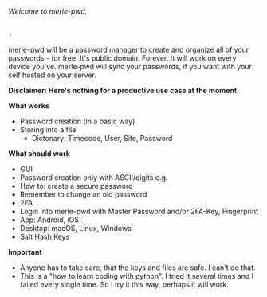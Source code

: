 ###### Welcome to merle-pwd.

    -

merle-pwd will be a password manager to create and organize all of your passwords - for free.
It's public domain. Forever. It will work on every device you've. merle-pwd will sync your
passwords, if you want with your self hosted on your server. 

**Disclaimer: Here's nothing for a productive use case at the moment.**

**What works**
- Password creation (in a basic way)
- Storing into a file
    - Dictonary: Timecode, User, Site, Password
    
**What should work**
- GUI
- Password creation only with ASCII/digits e.g.
- How to: create a secure password
- Remember to change an old password
- 2FA 
- Login into merle-pwd with Master Password and/or 2FA-Key, Fingerprint
- App: Android, iOS
- Desktop: macOS, Linux, Windows
- Salt Hash Keys

**Important**
- Anyone has to take care, that the keys and files are safe. I can't do that. 
- This is a "how to learn coding with python". I tried it several times and I failed every single
time. So I try it this way, perhaps it will work.
